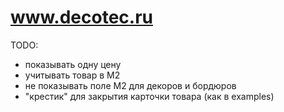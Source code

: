 # www.decotec.ru
TODO:
* показывать одну цену
* учитывать товар в М2
* не показывать поле M2 для декоров и бордюров
* "крестик" для закрытия карточки товара (как в examples)

